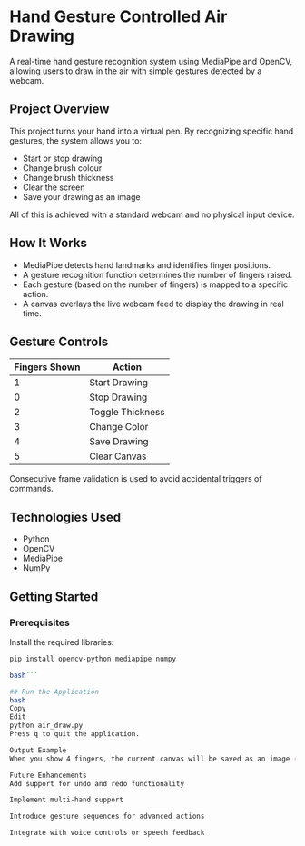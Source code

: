 # Hand Gesture Controlled Air Drawing

A real-time hand gesture recognition system using MediaPipe and OpenCV, allowing users to draw in the air with simple gestures detected by a webcam.

## Project Overview

This project turns your hand into a virtual pen. By recognizing specific hand gestures, the system allows you to:

- Start or stop drawing  
- Change brush colour  
- Change brush thickness  
- Clear the screen  
- Save your drawing as an image  

All of this is achieved with a standard webcam and no physical input device.

## How It Works

- MediaPipe detects hand landmarks and identifies finger positions.
- A gesture recognition function determines the number of fingers raised.
- Each gesture (based on the number of fingers) is mapped to a specific action.
- A canvas overlays the live webcam feed to display the drawing in real time.

## Gesture Controls

| Fingers Shown | Action           |
|---------------|------------------|
| 1             | Start Drawing    |
| 0             | Stop Drawing     |
| 2             | Toggle Thickness |
| 3             | Change Color     |
| 4             | Save Drawing     |
| 5             | Clear Canvas     |

Consecutive frame validation is used to avoid accidental triggers of commands.

## Technologies Used

- Python  
- OpenCV  
- MediaPipe  
- NumPy  

## Getting Started

### Prerequisites

Install the required libraries:

```bash 
pip install opencv-python mediapipe numpy

bash```

## Run the Application
bash
Copy
Edit
python air_draw.py
Press q to quit the application.

Output Example
When you show 4 fingers, the current canvas will be saved as an image (e.g., drawing_1716922123.png) in the same directory.

Future Enhancements
Add support for undo and redo functionality

Implement multi-hand support

Introduce gesture sequences for advanced actions

Integrate with voice controls or speech feedback

